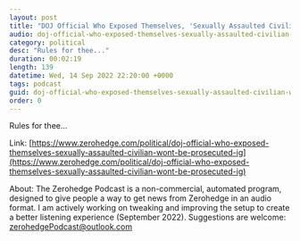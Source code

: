```yaml
---
layout: post
title: "DOJ Official Who Exposed Themselves, 'Sexually Assaulted Civilian' Won't Be Prosecuted: IG"
audio: doj-official-who-exposed-themselves-sexually-assaulted-civilian-wont-be-prosecuted-ig-0
category: political
desc: "Rules for thee..."
duration: 00:02:19
length: 139
datetime: Wed, 14 Sep 2022 22:20:00 +0000
tags: podcast
guid: doj-official-who-exposed-themselves-sexually-assaulted-civilian-wont-be-prosecuted-ig-0
order: 0
---
```

Rules for thee...

Link: [https://www.zerohedge.com/political/doj-official-who-exposed-themselves-sexually-assaulted-civilian-wont-be-prosecuted-ig](https://www.zerohedge.com/political/doj-official-who-exposed-themselves-sexually-assaulted-civilian-wont-be-prosecuted-ig)

About: The Zerohedge Podcast is a non-commercial, automated program, designed to give people a way to get news from Zerohedge in an audio format.  I am actively working on tweaking and improving the setup to create a better listening experience (September 2022).  Suggestions are welcome: [zerohedgePodcast@outlook.com](mailto:zerohedgePodcast@outlook.com)